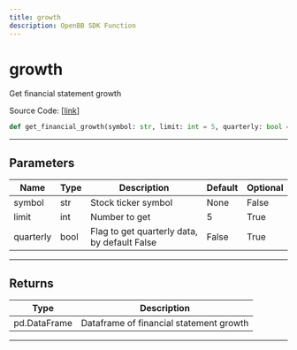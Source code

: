 ```yaml
---
title: growth
description: OpenBB SDK Function
---
```


# growth

Get financial statement growth

Source Code: [[link](https://github.com/OpenBB-finance/OpenBBTerminal/tree/main/openbb_terminal/stocks/fundamental_analysis/fmp_model.py#L505)]
```python
def get_financial_growth(symbol: str, limit: int = 5, quarterly: bool = False) -> pd.DataFrame
```
---
## Parameters
| Name | Type | Description | Default | Optional |
| ---- | ---- | ----------- | ------- | -------- |
| symbol | str | Stock ticker symbol | None | False |
| limit | int | Number to get | 5 | True |
| quarterly | bool | Flag to get quarterly data, by default False | False | True |

---
## Returns
| Type | Description |
| ---- | ----------- |
| pd.DataFrame | Dataframe of financial statement growth |
---
